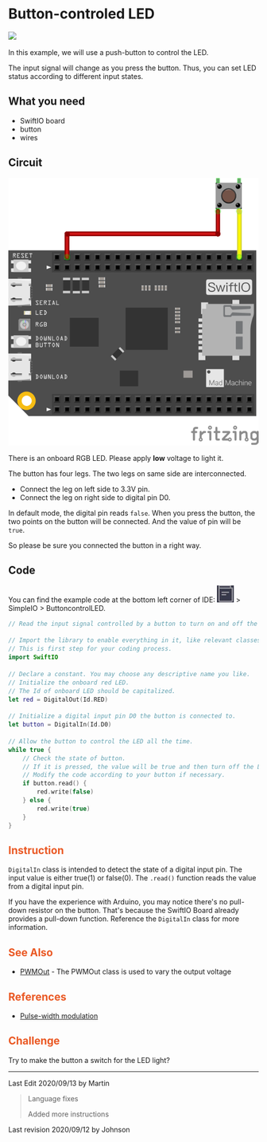 # Button-controled LED

![](../../.gitbook/assets/ButtoncontrolLED/buttoncontrolLED.gif)

In this example, we will use a push-button to control the LED. 

The input signal will change as you press the button. Thus, you can set LED status according to different input states.

## What you need

- SwiftIO board
- button
- wires

## Circuit

![](../../.gitbook/assets/button.png)

There is an onboard RGB LED. Please apply **low** voltage to light it.

The button has four legs. The two legs on same side are interconnected. 

- Connect the leg on left side to 3.3V pin. 
- Connect the leg on right side to digital pin D0.

In default mode, the digital pin reads `false`. When you press the button, the two points on the button will be connected. And the value of pin will be `true`.

So please be sure you connected the button in a right way. 

## Code

You can find the example code at the bottom left corner of IDE: ![](../../.gitbook/assets/xnip2020-07-22_16-04-33.jpg) &gt; SimpleIO &gt; ButtoncontrolLED.

```swift
// Read the input signal controlled by a button to turn on and off the LED.

// Import the library to enable everything in it, like relevant classes and methods. 
// This is first step for your coding process.
import SwiftIO

// Declare a constant. You may choose any descriptive name you like. 
// Initialize the onboard red LED. 
// The Id of onboard LED should be capitalized.
let red = DigitalOut(Id.RED)

// Initialize a digital input pin D0 the button is connected to.
let button = DigitalIn(Id.D0)

// Allow the button to control the LED all the time.
while true {
    // Check the state of button. 
    // If it is pressed, the value will be true and then turn off the LED.
    // Modify the code according to your button if necessary.
    if button.read() {
        red.write(false)
    } else {
        red.write(true)
    }
}

```
## <span style="color:#EA5823;font-weight:700">Instruction</span>

`DigitalIn` class is intended to detect the state of a digital input pin. The input value is either true(1) or false(0). The `.read()` function reads the value from a digital input pin.

If you have the experience with Arduino, you may notice there's no pull-down resistor on the button. That's because the SwiftIO Board already provides a pull-down function. Reference the `DigitalIn` class for more information.

## <span style="color:#EA5823;font-weight:700">See Also</span>
- [PWMOut](https://swiftioapi.madmachine.io/Classes/PWMOut.html) - The PWMOut class is used to vary the output voltage

## <span style="color:#EA5823;font-weight:700">References</span>

- [Pulse-width modulation](https://en.wikipedia.org/wiki/Pulse-width_modulation)

## <span style="color:#EA5823;font-weight:700">Challenge</span>

Try to make the button a switch for the LED light?

---
Last Edit 2020/09/13 by Martin

> Language fixes
>
> Added more instructions

Last revision 2020/09/12 by Johnson


